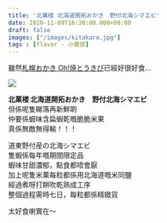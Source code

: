```yaml
---
title: '北菓楼 北海道開拓おかき　野付北海シマエビ'
date: 2020-11-09T16:30:00.000+08:00
draft: false
images: ["/images/kitakaro.jpg"]
tags : [flavor - 小食部]
---
```


雖然[札幌おかき Oh!焼とうきび](https://hidie.net/yakitoukibi/)已經好很好食... 

![](/images/kitakaro.jpg)

**北菓楼 北海道開拓おかき　野付北海シマエビ**  
但係呢隻睇落再新鮮啲  
仲要係蝦味含扁蝦乾嘅脆脆米果  
真係無敵無得輸！！！  
  
道東野付産の北海シマエビ  
隻蝦係每年嘅期間限定品  
蝦味甘甜濃郁，點食都唔會厭    
加上呢隻米菓每粒都係用北海道嘅米同鹽  
經過煮呀打餅吹乾熟成工序  
整個過程需時七日，每粒都係精緻貨  
  
太好食喇實在～    
